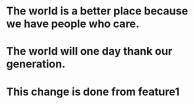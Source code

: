# The world is a better place because we have people who care. 
# The world will one day thank our generation.
# This change is done from feature1
